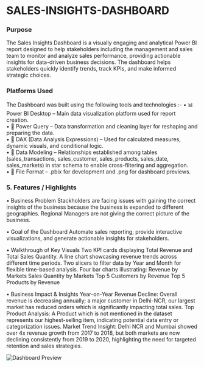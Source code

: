 # SALES-INSIGHTS-DASHBOARD
### Purpose 
The Sales Insights Dashboard is a visually engaging and analytical Power BI report designed to help stakeholders including the management and sales team to monitor and analyze sales performance, providing actionable insights for data-driven business decisions. The dashboard helps stakeholders quickly identify trends, track KPIs, and make informed strategic choices.

### Platforms Used
The Dashboard was built using the following tools and technologies :-
•	📊 Power BI Desktop – Main data visualization platform used for report creation.<br>
•	📂 Power Query – Data transformation and cleaning layer for reshaping and preparing the data.<br>
•	🧠 DAX (Data Analysis Expressions) – Used for calculated measures, dynamic visuals, and conditional logic.<br>
•	📝 Data Modeling – Relationships established among tables (sales_transactions, sales_customer, sales_products, sales_date, sales_markets) in star schema to enable cross-filtering and aggregation.<br>
•	📁 File Format – .pbix for development and .png for dashboard previews.

### 5.	Features / Highlights
•	Business Problem
Stackholders are facing issues with gaining the correct insights of the business because the business is expanded to different geographies. Regional Managers are not giving the correct picture of the business. 

•	Goal of the Dashboard
Automate sales reporting, provide interactive visualizations, and generate actionable insights for stakeholders.

•	Walkthrough of Key Visuals
Two KPI cards displaying Total Revenue and Total Sales Quantity.
A line chart showcasing revenue trends across different time periods.
Two slicers to filter data by Year and Month for flexible time-based analysis.
Four bar charts illustrating:
Revenue by Markets
Sales Quantity by Markets
Top 5 Customers by Revenue
Top 5 Products by Revenue

•	Business Impact & Insights
Year-on-Year Revenue Decline: Overall revenue is decreasing annually; a major customer in Delhi-NCR, our largest market has reduced orders which is significantly impacting total sales.
Top Product Analysis: A Product which is not mentioned in the dataset represents our highest-selling item, indicating potential data entry or categorization issues.
Market Trend Insight: Delhi NCR and Mumbai showed over 4x revenue growth from 2017 to 2018, but both markets are now declining consistently from 2019 to 2020, highlighting the need for targeted retention and sales strategies.

![Dashboard Preview]()
